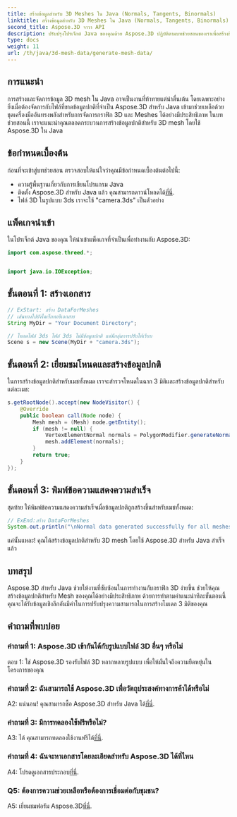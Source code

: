 ```yaml
---
title: สร้างข้อมูลสำหรับ 3D Meshes ใน Java (Normals, Tangents, Binormals)
linktitle: สร้างข้อมูลสำหรับ 3D Meshes ใน Java (Normals, Tangents, Binormals)
second_title: Aspose.3D จาวา API
description: ปรับปรุงโปรเจ็กต์ Java ของคุณด้วย Aspose.3D ปฏิบัติตามบทช่วยสอนของเราเพื่อสร้างข้อมูลปกติสำหรับ 3D Meshes ได้อย่างง่ายดาย ดื่มด่ำไปกับกราฟิก 3D ได้อย่างง่ายดาย
type: docs
weight: 11
url: /th/java/3d-mesh-data/generate-mesh-data/
---
```

## การแนะนำ

การสร้างและจัดการข้อมูล 3D mesh ใน Java อาจเป็นงานที่ท้าทายแต่น่าตื่นเต้น โดยเฉพาะอย่างยิ่งเมื่อต้องจัดการกับไฟล์ที่ขาดข้อมูลปกติที่จำเป็น Aspose.3D สำหรับ Java เข้ามาช่วยเหลือด้วยชุดเครื่องมืออันทรงพลังสำหรับการจัดการกราฟิก 3D และ Meshes ได้อย่างมีประสิทธิภาพ ในบทช่วยสอนนี้ เราจะแนะนำคุณตลอดกระบวนการสร้างข้อมูลปกติสำหรับ 3D mesh โดยใช้ Aspose.3D ใน Java

## ข้อกำหนดเบื้องต้น

ก่อนที่จะเข้าสู่บทช่วยสอน ตรวจสอบให้แน่ใจว่าคุณมีข้อกำหนดเบื้องต้นต่อไปนี้:

- ความรู้พื้นฐานเกี่ยวกับการเขียนโปรแกรม Java
- ติดตั้ง Aspose.3D สำหรับ Java แล้ว คุณสามารถดาวน์โหลดได้[ที่นี่](https://releases.aspose.com/3d/java/).
- ไฟล์ 3D ในรูปแบบ 3ds เราจะใช้ "camera.3ds" เป็นตัวอย่าง

## แพ็คเกจนำเข้า

ในโปรเจ็กต์ Java ของคุณ ให้นำเข้าแพ็คเกจที่จำเป็นเพื่อทำงานกับ Aspose.3D:

```java
import com.aspose.threed.*;


import java.io.IOException;
```

## ขั้นตอนที่ 1: สร้างเอกสาร

```java
// ExStart: สร้าง DataForMeshes
// เส้นทางไปยังไดเร็กทอรีเอกสาร
String MyDir = "Your Document Directory";

// โหลดไฟล์ 3ds ไฟล์ 3ds ไม่มีข้อมูลปกติ แต่มีกลุ่มการปรับให้เรียบ
Scene s = new Scene(MyDir + "camera.3ds");
```

## ขั้นตอนที่ 2: เยี่ยมชมโหนดและสร้างข้อมูลปกติ

ในการสร้างข้อมูลปกติสำหรับเมชทั้งหมด เราจะสำรวจโหนดในฉาก 3 มิติและสร้างข้อมูลปกติสำหรับแต่ละเมช:

```java
s.getRootNode().accept(new NodeVisitor() {
    @Override
    public boolean call(Node node) {
        Mesh mesh = (Mesh) node.getEntity();
        if (mesh != null) {
            VertexElementNormal normals = PolygonModifier.generateNormal(mesh);
            mesh.addElement(normals);
        }
        return true;
    }
});
```

## ขั้นตอนที่ 3: พิมพ์ข้อความแสดงความสำเร็จ

สุดท้าย ให้พิมพ์ข้อความแสดงความสำเร็จเมื่อข้อมูลปกติถูกสร้างขึ้นสำหรับเมชทั้งหมด:

```java
// ExEnd:สร้าง DataForMeshes
System.out.println("\nNormal data generated successfully for all meshes.");
```

แค่นั้นแหละ! คุณได้สร้างข้อมูลปกติสำหรับ 3D mesh โดยใช้ Aspose.3D สำหรับ Java สำเร็จแล้ว

## บทสรุป

Aspose.3D สำหรับ Java ช่วยให้งานที่ซับซ้อนในการทำงานกับกราฟิก 3D ง่ายขึ้น ช่วยให้คุณสร้างข้อมูลปกติสำหรับ Mesh ของคุณได้อย่างมีประสิทธิภาพ ด้วยการทำตามคำแนะนำทีละขั้นตอนนี้ คุณจะได้รับข้อมูลเชิงลึกอันมีค่าในการปรับปรุงความสามารถในการสร้างโมเดล 3 มิติของคุณ

## คำถามที่พบบ่อย

### คำถามที่ 1: Aspose.3D เข้ากันได้กับรูปแบบไฟล์ 3D อื่นๆ หรือไม่

ตอบ 1: ใช่ Aspose.3D รองรับไฟล์ 3D หลากหลายรูปแบบ เพื่อให้มั่นใจถึงความยืดหยุ่นในโครงการของคุณ

### คำถามที่ 2: ฉันสามารถใช้ Aspose.3D เพื่อวัตถุประสงค์ทางการค้าได้หรือไม่

 A2: แน่นอน! คุณสามารถซื้อ Aspose.3D สำหรับ Java ได้[ที่นี่](https://purchase.aspose.com/buy).

### คำถามที่ 3: มีการทดลองใช้ฟรีหรือไม่?

 A3: ได้ คุณสามารถทดลองใช้งานฟรีได้[ที่นี่](https://releases.aspose.com/).

### คำถามที่ 4: ฉันจะหาเอกสารโดยละเอียดสำหรับ Aspose.3D ได้ที่ไหน

 A4: โปรดดูเอกสารประกอบ[ที่นี่](https://reference.aspose.com/3d/java/).

### Q5: ต้องการความช่วยเหลือหรือต้องการเชื่อมต่อกับชุมชน?

 A5: เยี่ยมชมฟอรัม Aspose.3D[ที่นี่](https://forum.aspose.com/c/3d/18).